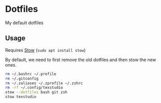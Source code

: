 # Dotfiles

My default dotfiles

## Usage

Requires [Stow] (`sudo apt install stow`)

By default, we need to first remove the old dotfiles and then stow the new ones.

```bash
rm ~/.bashrc ~/.profile
rm ~/.gitconfig
rm ~/.zaliases ~/.zprofile ~/.zshrc
rm -rf ~/.config/texstudio
stow --dotfiles bash git zsh
stow texstudio
```

[Stow]: https://www.gnu.org/software/stow/
